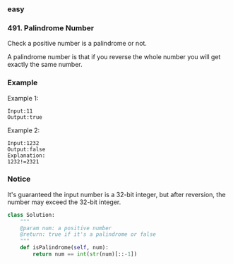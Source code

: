 ### easy

### 491. Palindrome Number

Check a positive number is a palindrome or not.

A palindrome number is that if you reverse the whole number you will get exactly the same number.

### Example

Example 1:

```
Input:11
Output:true
```

Example 2:

```
Input:1232
Output:false
Explanation:
1232!=2321
```

### Notice



It's guaranteed the input number is a 32-bit integer, but after reversion, the number may exceed the 32-bit integer.

```python
class Solution:
    """
    @param num: a positive number
    @return: true if it's a palindrome or false
    """
    def isPalindrome(self, num):
        return num == int(str(num)[::-1])

```

